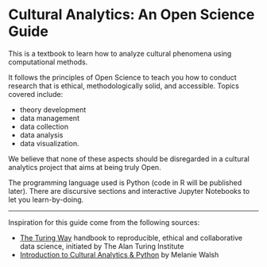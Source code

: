 # Cultural Analytics: An Open Science Guide

This is a textbook to learn how to analyze cultural phenomena using computational methods. 

It follows the principles of Open Science to teach you how to conduct research that is ethical, methodologically solid, and accessible. Topics covered include:
- theory development
- data management
- data collection
- data analysis
- data visualization.

We believe that none of these aspects should be disregarded in a cultural analytics project that aims at being truly Open.

The programming language used is Python (code in R will be published later).
There are discursive sections and interactive Jupyter Notebooks to let you learn-by-doing.

---

Inspiration for this guide come from the following sources:
- [The Turing Way](https://the-turing-way.netlify.app/welcome.html) handbook to reproducible, ethical and collaborative data science, initiated by The Alan Turing Institute
- [Introduction to Cultural Analytics & Python](https://melaniewalsh.github.io/Intro-Cultural-Analytics/welcome.html) by Melanie Walsh
